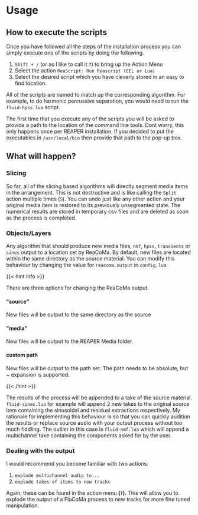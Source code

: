 # Usage

## How to execute the scripts

Once you have followed all the steps of the installation process you can simply execute one of the scripts by doing the following.

1. `Shift + /` (or as I like to call it **`?`**) to bring up the Action Menu
2. Select the action `ReaScript: Run Reascript (EEL or Lua)`
3. Select the desired script which you have cleverly stored in an easy to find location.

All of the scripts are named to match up the corresponding algorithm. For example, to do harmonic percussive separation, you would need to run the `fluid-hpss.lua` script.

The first time that you execute any of the scripts you will be asked to provide a path to the location of the command line tools. Dont worry, this only happens once per REAPER installation. If you decided to put the executables in `/usr/local/bin` then provide that path to the pop-up box.

## What will happen?

### Slicing

So far, all of the slicing based algorithms will directly segment media items in the arrangement. This is not destructive and is like calling the `Split` action multiple times (`S`). You can undo just like any other action and your original media item is restored to its previously unsegmented state. The numerical results are stored in temporary csv files and are deleted as soon as the process is completed.

### Objects/Layers

Any algorithm that should produce new media files, `nmf`, `hpss`, `transients` or `sines` output to a location set by ReaCoMa. By default, new files are located within the same directory as the source material. You can modify this behaviour by changing the value for `reacoma.output` in `config.lua`.

{{< hint info >}}

There are three options for changing the ReaCoMa output.

#### "source" 
New files will be output to the same directory as the source

#### "media"
New files will be output to the REAPER Media folder.

#### custom path  
New files will be output to the path set. The path needs to be absolute, but ~ expansion is supported.

{{< /hint >}}

The results of the process will be appended to a take of the source material. `fluid-sines.lua` for example will append 2 new takes to the original source item containing the sinusoidal and residual extractions respectively. My rationale for implementing this behaviour is so that you can quickly audition the results or replace source audio with your output process without too much fiddling. The outlier in this case is `fluid-nmf.lua` which will append a multichannel take containing the components asked for by the user.

### Dealing with the output

I would recommend you become familiar with two actions:

1. `explode multichannel audio to...`
2. `explode takes of items to new tracks`

Again, these can be found in the action menu **(`?`)**. This will allow you to explode the output of a FluCoMa process to new tracks for more fine tuned manipulation.
